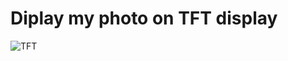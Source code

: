 # Diplay my photo on TFT display

<div align=""> 
  <img src="https://camo.githubusercontent.com/e0caf517700a1d4b20d892fedea7b1de25e1d2f70d8b2d9ff38ce8a856a5f858/68747470733a2f2f6d656469612e67697068792e636f6d2f6d656469612f76312e59326c6b505463354d4749334e6a45784e334a6d656e6b79614735744e7a4e7a65476f304d325a7461546431624751774f477479596d4e765a6d743262474a7362544e6d64535a6c634431324d563970626e526c636d35686246396e61575a66596e6c666157516d593351395a772f64656b5871496b4e486736624d634a6365682f67697068792e676966" alt="TFT">
</div>






